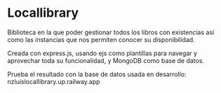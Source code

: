 # Locallibrary

Biblioteca en la que poder gestionar todos los libros con existencias así como las instancias que nos permiten conocer su disponibilidad.

Creada con express.js, usando ejs como plantillas para navegar y aprovechar toda su funcionalidad, y MongoDB como base de datos.

Prueba el resultado con la base de datos usada en desarrollo: nzluislocallibrary.up.railway.app

